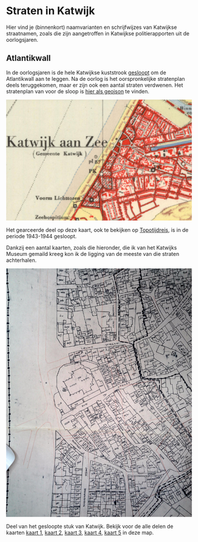 # Straten in Katwijk

Hier vind je (binnenkort) naamvarianten en schrijfwijzes van Katwijkse straatnamen, zoals die zijn aangetroffen in Katwijkse politierapporten uit de oorlogsjaren.

## Atlantikwall

In de oorlogsjaren is de hele Katwijkse kuststrook [gesloopt](https://katwijkinoorlog.nl/de-huizensloop-in-het-kustgebied/) om de Atlantikwall aan te leggen. Na de oorlog is het oorspronkelijke stratenplan deels teruggekomen, maar er zijn ook een aantal straten verdwenen. Het stratenplan van voor de sloop is [hier als geojson](atlantikwall-stratenplan.geosjon) te vinden.

![Topotijdreis kaart](topotijdreis.jpg)

Het gearceerde deel op deze kaart, ook te bekijken op [Topotijdreis](https://topotijdreis.nl/kaart/1951/@87160,468830,10.94), is in de periode 1943-1944 gesloopt.

Dankzij een aantal kaarten, zoals die hieronder, die ik van het Katwijks Museum gemaild kreeg kon ik de ligging van de meeste van die straten achterhalen.

![Kaart met percelen](kaart2.jpg)

Deel van het gesloopte stuk van Katwijk. Bekijk voor de alle delen de kaarten [kaart 1](kaart1.jpg), [kaart 2](kaart2.jpg), [kaart 3](kaart3.jpg), [kaart 4](kaart4.jpg), [kaart 5](kaart5.jpg) in deze map.

